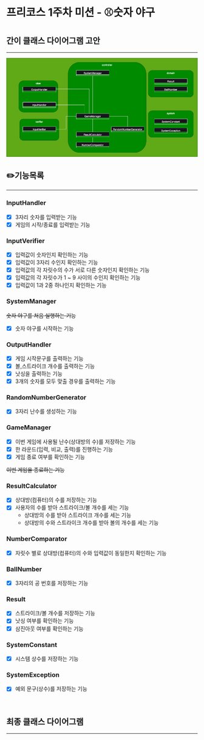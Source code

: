 # 프리코스 1주차 미션 - ⚾️숫자 야구

## 간이 클래스 다이어그램 고안

---

![클래스다이어그램v2.png](images%2F%ED%81%B4%EB%9E%98%EC%8A%A4%EB%8B%A4%EC%9D%B4%EC%96%B4%EA%B7%B8%EB%9E%A8v2.png)

## ✏️기능목록

---

### InputHandler

-[x] 3자리 숫자를 입력받는 기능
-[x] 게임의 시작/종료를 입력받는 기능

### InputVerifier

-[x] 입력값이 숫자인지 확인하는 기능
-[x] 입력값이 3자리 수인지 확인하는 기능
-[x] 입력값의 각 자릿수의 수가 서로 다른 숫자인지 확인하는 기능
-[x] 입력값의 각 자릿수가 1 ~ 9 사이의 수인지 확인하는 기능
-[x] 입력값이 1과 2중 하나인지 확인하는 기능

### SystemManager

~~숫자 야구를 처음 실행하는 기능~~

- [x] 숫자 야구를 시작하는 기능

### OutputHandler

-[x] 게임 시작문구를 출력하는 기능
-[x] 볼,스트라이크 개수를 출력하는 기능
-[x] 낫싱을 출력하는 기능
-[x] 3개의 숫자를 모두 맞출 경우를 출력하는 기능

### RandomNumberGenerator

-[x] 3자리 난수를 생성하는 기능

### GameManager

-[x] 이번 게임에 사용될 난수(상대방의 수)를 저장하는 기능
-[x] 한 라운드(입력, 비교, 출력)를 진행하는 기능
-[x] 게임 종료 여부를 확인하는 기능

~~이번 게임을 종료하는 기능~~

### ResultCalculator

-[x] 상대방(컴퓨터)의 수를 저장하는 기능
-[x] 사용자의 수를 받아 스트라이크/볼 개수를 세는 기능
    - 상대방의 수를 받아 스트라이크 개수를 세는 기능
    - 상대방의 수와 스트라이크 개수를 받아 볼의 개수를 세는 기능

### NumberComparator

-[x] 자릿수 별로 상대방(컴퓨터)의 수와 입력값이 동일한지 확인하는 기능

### BallNumber

-[x] 3자리의 공 번호를 저장하는 기능

### Result

-[x] 스트라이크/볼 개수를 저장하는 기능
-[x] 낫싱 여부를 확인하는 기능
-[x] 삼진아웃 여부를 확인하는 기능

### SystemConstant

-[x] 시스템 상수를 저장하는 기능

### SystemException

-[x] 예외 문구(상수)를 저장하는 기능

<br>

## 최종 클래스 다이어그램

---